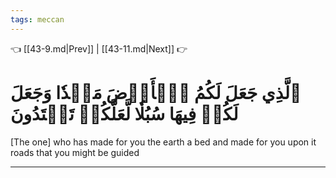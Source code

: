 ```yaml
---
tags: meccan
---
```


👈 [[43-9.md|Prev]] | [[43-11.md|Next]] 👉

# ٱلَّذِي جَعَلَ لَكُمُ ٱلۡأَرۡضَ مَهۡدٗا وَجَعَلَ لَكُمۡ فِيهَا سُبُلٗا لَّعَلَّكُمۡ تَهۡتَدُونَ

[The one] who has made for you the earth a bed and made for you upon it roads that you might be guided

---


